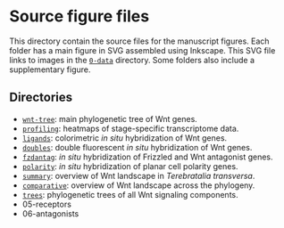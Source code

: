 # Source figure files

This directory contain the source files for the manuscript figures.
Each folder has a main figure in SVG assembled using Inkscape.
This SVG file links to images in the [`0-data`](../0-data) directory.
Some folders also include a supplementary figure.

## Directories

- [`wnt-tree`](wnt-tree): main phylogenetic tree of Wnt genes.
- [`profiling`](profiling): heatmaps of stage-specific transcriptome data.
- [`ligands`](ligands): colorimetric *in situ* hybridization of Wnt genes.
- [`doubles`](doubles): double fluorescent *in situ* hybridization of Wnt genes.
- [`fzdantag`](fzdantag): *in situ* hybridization of Frizzled and Wnt antagonist genes.
- [`polarity`](polarity): *in situ* hybridization of planar cell polarity genes.
- [`summary`](summary): overview of Wnt landscape in *Terebratalia transversa*.
- [`comparative`](comparative): overview of Wnt landscape across the phylogeny.
- [`trees`](trees): phylogenetic trees of all Wnt signaling components.
- 05-receptors
- 06-antagonists
